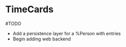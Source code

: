 TimeCards
=========

#TODO
- Add a persistence layer for a %Person with entries
- Begin adding web backend
